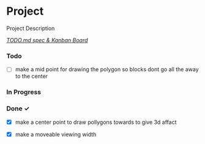 # Project

Project Description

<em>[TODO.md spec & Kanban Board](https://bit.ly/3fCwKfM)</em>

### Todo

- [ ] make a mid point for drawing the polygon so blocks dont go all the away to the center  

### In Progress


### Done ✓

- [x] make a center point to draw pollygons towards to give 3d affact  
- [x] make a moveable viewing width  

